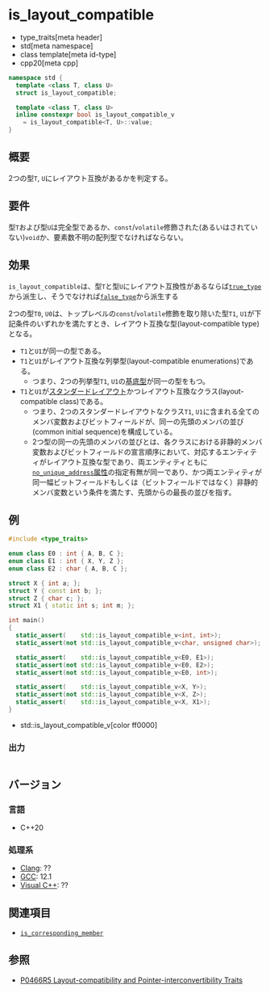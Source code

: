# is_layout_compatible
* type_traits[meta header]
* std[meta namespace]
* class template[meta id-type]
* cpp20[meta cpp]

```cpp
namespace std {
  template <class T, class U>
  struct is_layout_compatible;

  template <class T, class U>
  inline constexpr bool is_layout_compatible_v
    = is_layout_compatible<T, U>::value;
}
```

## 概要
2つの型`T`, `U`にレイアウト互換があるかを判定する。


## 要件
型`T`および型`U`は完全型であるか、`const`/`volatile`修飾された(あるいはされていない)`void`か、要素数不明の配列型でなければならない。


## 効果
`is_layout_compatible`は、型`T`と型`U`にレイアウト互換性があるならば[`true_type`](true_type.md)から派生し、そうでなければ[`false_type`](false_type.md)から派生する


2つの型`T0`, `U0`は、トップレベルの`const`/`volatile`修飾を取り除いた型`T1`, `U1`が下記条件のいずれかを満たすとき、レイアウト互換な型(layout-compatible type)となる。

- `T1`と`U1`が同一の型である。
- `T1`と`U1`がレイアウト互換な列挙型(layout-compatible enumerations)である。
    - つまり、2つの列挙型`T1`, `U1`の[基底型](underlying_type.md)が同一の型をもつ。
- `T1`と`U1`が[スタンダードレイアウト](is_standard_layout.md)かつレイアウト互換なクラス(layout-compatible class)である。
    - つまり、2つのスタンダードレイアウトなクラス`T1`, `U1`に含まれる全てのメンバ変数およびビットフィールドが、同一の先頭のメンバの並び(common initial sequence)を構成している。
    - 2つ型の同一の先頭のメンバの並びとは、各クラスにおける非静的メンバ変数およびビットフィールドの宣言順序において、対応するエンティティがレイアウト互換な型であり、両エンティティともに[`no_unique_address`属性](/lang/cpp20/language_support_for_empty_objects.md)の指定有無が同一であり、かつ両エンティティが同一幅ビットフィールドもしくは（ビットフィールドではなく）非静的メンバ変数という条件を満たす、先頭からの最長の並びを指す。


## 例
```cpp example
#include <type_traits>

enum class E0 : int { A, B, C };
enum class E1 : int { X, Y, Z };
enum class E2 : char { A, B, C };

struct X { int a; };
struct Y { const int b; };
struct Z { char c; };
struct X1 { static int s; int m; };

int main()
{
  static_assert(    std::is_layout_compatible_v<int, int>);
  static_assert(not std::is_layout_compatible_v<char, unsigned char>);

  static_assert(    std::is_layout_compatible_v<E0, E1>);
  static_assert(not std::is_layout_compatible_v<E0, E2>);
  static_assert(not std::is_layout_compatible_v<E0, int>);

  static_assert(    std::is_layout_compatible_v<X, Y>);
  static_assert(not std::is_layout_compatible_v<X, Z>);
  static_assert(    std::is_layout_compatible_v<X, X1>);
}
```
* std::is_layout_compatible_v[color ff0000]

### 出力
```
```


## バージョン
### 言語
- C++20

### 処理系
- [Clang](/implementation.md#clang): ??
- [GCC](/implementation.md#gcc): 12.1
- [Visual C++](/implementation.md#visual_cpp): ??


## 関連項目
- [`is_corresponding_member`](is_corresponding_member.md)


## 参照
- [P0466R5 Layout-compatibility and Pointer-interconvertibility Traits](http://www.open-std.org/jtc1/sc22/wg21/docs/papers/2019/p0466r5.pdf)
